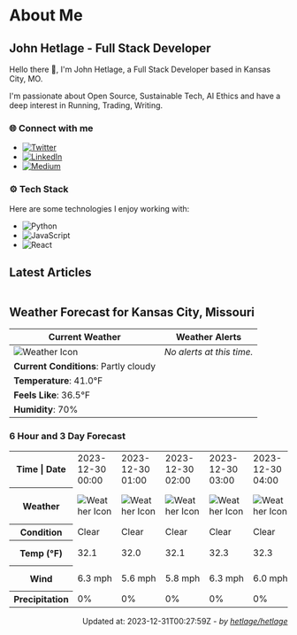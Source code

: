 # About Me

## John Hetlage - Full Stack Developer

Hello there 👋, I'm John Hetlage, a Full Stack Developer based in Kansas City, MO. 

I'm passionate about Open Source, Sustainable Tech, AI Ethics and have a deep interest in Running, Trading, Writing.

### 🌐 Connect with me
- [![Twitter](https://img.shields.io/badge/Twitter-1DA1F2?style=for-the-badge&logo=twitter&logoColor=white)](https://twitter.com/j_hetlage)
- [![LinkedIn](https://img.shields.io/badge/LinkedIn-0077B5?style=for-the-badge&logo=linkedin&logoColor=white)](https://linkedin.com/in/john-hetlage)
- [![Medium](https://img.shields.io/badge/Medium-12100E?style=for-the-badge&logo=medium&logoColor=white)](https://medium.com/@jhetlage)

### ⚙️ Tech Stack
Here are some technologies I enjoy working with:
- ![Python](https://img.shields.io/badge/-Python-05122A?style=flat&logo=Python)
- ![JavaScript](https://img.shields.io/badge/-JavaScript-05122A?style=flat&logo=JavaScript)
- ![React](https://img.shields.io/badge/-React-05122A?style=flat&logo=React)


## Latest Articles

<table>
  <tbody></tbody>
</table>


## Weather Forecast for Kansas City, Missouri

| **Current Weather** | **Weather Alerts** |
|---------------------|--------------------|
| ![Weather Icon](https://cdn.weatherapi.com/weather/64x64/night/116.png) |  _No alerts at this time._  |
| **Current Conditions**: Partly cloudy |  | 
| **Temperature**: 41.0°F |  |
| **Feels Like**: 36.5°F |  |
| **Humidity**: 70% | |

### 6 Hour and 3 Day Forecast

<table>
  <tbody>  
    <tr><th>Time | Date</th><td>2023-12-30 00:00</td><td>2023-12-30 01:00</td><td>2023-12-30 02:00</td><td>2023-12-30 03:00</td><td>2023-12-30 04:00</td><td>2023-12-30 05:00</td><td>2023-12-30</td><td>2023-12-31</td><td>2024-01-01</td></tr>
    <tr><th>Weather</th><td><img src="https://cdn.weatherapi.com/weather/64x64/night/113.png" alt="Weather Icon"></td><td><img src="https://cdn.weatherapi.com/weather/64x64/night/113.png" alt="Weather Icon"></td><td><img src="https://cdn.weatherapi.com/weather/64x64/night/113.png" alt="Weather Icon"></td><td><img src="https://cdn.weatherapi.com/weather/64x64/night/113.png" alt="Weather Icon"></td><td><img src="https://cdn.weatherapi.com/weather/64x64/night/113.png" alt="Weather Icon"></td><td><img src="https://cdn.weatherapi.com/weather/64x64/night/113.png" alt="Weather Icon"></td>
    <td><img src="https://cdn.weatherapi.com/weather/64x64/day/113.png" alt="Weather Icons"</td><td><img src="https://cdn.weatherapi.com/weather/64x64/day/113.png" alt="Weather Icons"</td><td><img src="https://cdn.weatherapi.com/weather/64x64/day/113.png" alt="Weather Icons"</td></tr>
    <tr><th>Condition</th><td>Clear</td><td>Clear</td><td>Clear</td><td>Clear</td><td>Clear</td><td>Clear</td>
    <td>Sunny</td><td>Sunny</td><td>Sunny</td></tr>
    <tr><th>Temp (°F)</th><td>32.1</td><td>32.0</td><td>32.1</td><td>32.3</td><td>32.3</td><td>32.2</td>
    <td>46.9° / 31.7°F</td><td>37.6° / 27.3°F</td><td>38.3° / 26.9°F</td></tr>
    <tr><th>Wind</th><td>6.3 mph</td><td>5.6 mph</td><td>5.8 mph</td><td>6.3 mph</td><td>6.0 mph</td><td>6.3 mph</td>
    <td>8.9 mph</td><td>12.1 mph</td><td>6.5 mph</td></tr>
    <tr><th>Precipitation</th><td>0%</td><td>0%</td><td>0%</td><td>0%</td><td>0%</td><td>0%</td>
    <td>0%</td><td>0%</td><td>0%</td></tr>
  </tbody>
</table>

<div align="right">

Updated at: 2023-12-31T00:27:59Z - *by [hetlage/hetlage](https://github.com/hetlage/hetlage)*

</div>

